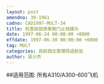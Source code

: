 ```yaml
---
layout: post
amendno: 39-1961
cadno: CAD1997-MULT-34
title: 检查前部旅客舱门止挡接头
date: 1997-06-24 00:00:00 +0800
effdate: 1997-06-30 00:00:00 +0800
tag: MULT
categories: 民航西北管理局适航处
author: 吴少杰
---
```


##适用范围:
所有A310/A300-600飞机

